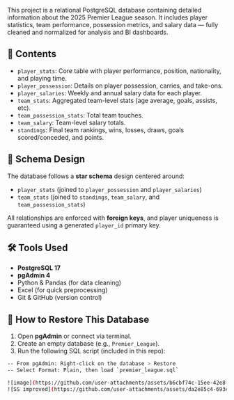 This project is a relational PostgreSQL database containing detailed information about the 2025 Premier League season. It includes player statistics, team performance, possession metrics, and salary data — fully cleaned and normalized for analysis and BI dashboards.

## 📂 Contents

- `player_stats`: Core table with player performance, position, nationality, and playing time.
- `player_possession`: Details on player possession, carries, and take-ons.
- `player_salaries`: Weekly and annual salary data for each player.
- `team_stats`: Aggregated team-level stats (age average, goals, assists, etc).
- `team_possession_stats`: Total team touches.
- `team_salary`: Team-level salary totals.
- `standings`: Final team rankings, wins, losses, draws, goals scored/conceded, and points.

## 🧩 Schema Design

The database follows a **star schema** design centered around:

- `player_stats` (joined to `player_possession` and `player_salaries`)
- `team_stats` (joined to `standings`, `team_salary`, and `team_possession_stats`)

All relationships are enforced with **foreign keys**, and player uniqueness is guaranteed using a generated `player_id` primary key.

## 🛠️ Tools Used

- **PostgreSQL 17**
- **pgAdmin 4**
- Python & Pandas (for data cleaning)
- Excel (for quick preprocessing)
- Git & GitHub (version control)

## 🔁 How to Restore This Database

1. Open **pgAdmin** or connect via terminal.
2. Create an empty database (e.g., `Premier_League`).
3. Run the following SQL script (included in this repo):

```bash
-- From pgAdmin: Right-click on the database > Restore
-- Select Format: Plain, then load `premier_league.sql`

![image](https://github.com/user-attachments/assets/b6cbf74c-15ee-42e8-a66a-7020a6a8bc0d)
![SS improved](https://github.com/user-attachments/assets/da2e85c4-693e-48f4-bdc4-11907edf9021)
